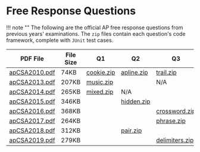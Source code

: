 # Free Response Questions

!!! note ""
    The following are the official AP free response questions from previous
    years' examinations. The `zip` files contain each question's code framework,
    complete with `JUnit` test cases.

PDF File | File Size | Q1 | Q2 | Q3 | Q4
-------- | --------- | -- | -- | -- | --
[apCSA2010.pdf](/csa/pdf/apCSA2010.pdf) | 74KB | [cookie.zip](/csa/zip/cookie.zip) |[apline.zip](/csa/zip/apline.zip) | [trail.zip](/csa/zip/trail.zip) | N/A
[apCSA2013.pdf](/csa/pdf/apCSA2013.pdf) | 207KB | [music.zip](/csa/zip/music.zip)   | | N/A | [sky.zip](/csa/zip/sky.zip)
[apCSA2014.pdf](/csa/pdf/apCSA2014.pdf) | 265KB | [mixed.zip](/csa/zip/mixed.zip)   | N/A |  |
[apCSA2015.pdf](/csa/pdf/apCSA2015.pdf) | 346KB | | [hidden.zip](/csa/zip/hidden.zip) |  |
[apCSA2016.pdf](/csa/pdf/apCSA2016.pdf) | 368KB | | | [crossword.zip](/csa/zip/crossword.zip) | [formatter.zip](/csa/zip/formatter.zip)
[apCSA2017.pdf](/csa/pdf/apCSA2017.pdf) | 264KB | | | [phrase.zip](/csa/zip/phrase.zip) |
[apCSA2018.pdf](/csa/pdf/apCSA2018.pdf) | 312KB | | [pair.zip](/csa/zip/pair.zip) | |  [tester.zip](/csa/zip/tester.zip)
[apCSA2019.pdf](/csa/pdf/apCSA2019.pdf) | 279KB | |  | [delimiters.zip](/csa/zip/delimiters.zip) | 

